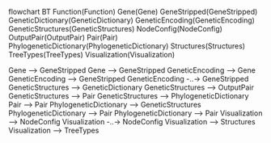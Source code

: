 flowchart BT
Function(Function)
Gene(Gene)
GeneStripped(GeneStripped)
GeneticDictionary(GeneticDictionary)
GeneticEncoding(GeneticEncoding)
GeneticStructures(GeneticStructures)
NodeConfig(NodeConfig)
OutputPair(OutputPair)
Pair(Pair)
PhylogeneticDictionary(PhylogeneticDictionary)
Structures(Structures)
TreeTypes(TreeTypes)
Visualization(Visualization)

Gene  -->  GeneStripped 
Gene  -->  GeneStripped 
GeneticEncoding  -->  Gene 
GeneticEncoding  -->  GeneStripped 
GeneticEncoding  -..->  GeneStripped 
GeneticStructures  -->  GeneticDictionary 
GeneticStructures  -->  OutputPair 
GeneticStructures  -->  Pair 
GeneticStructures  -->  PhylogeneticDictionary 
Pair  -->  Pair 
PhylogeneticDictionary  -->  GeneticStructures 
PhylogeneticDictionary  -->  Pair 
PhylogeneticDictionary  -->  Pair 
Visualization  -->  NodeConfig 
Visualization  -..->  NodeConfig 
Visualization  -->  Structures 
Visualization  -->  TreeTypes 
